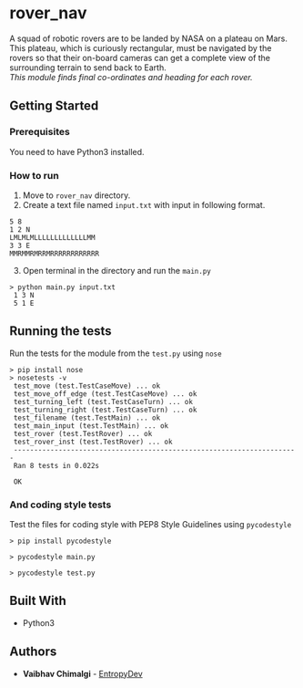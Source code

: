 # rover_nav

A squad of robotic rovers are to be landed by NASA on a plateau on
Mars. This plateau, which is curiously rectangular, must be navigated
by the rovers so that their on-board cameras can get a complete view of
the surrounding terrain to send back to Earth.  
 *This module finds final co-ordinates and heading for each rover.* 

## Getting Started


### Prerequisites

You need to have Python3 installed.

### How to run

1. Move to `rover_nav` directory.
2. Create a text file named `input.txt` with input in following format.
```
5 8
1 2 N
LMLMLMLLLLLLLLLLLLLMM
3 3 E
MMRMMRMRRMRRRRRRRRRRRR
```
3. Open terminal in the directory and run the `main.py`

```
> python main.py input.txt  
 1 3 N
 5 1 E
```

## Running the tests

Run the tests for the module from the `test.py` using `nose`

```
> pip install nose  
> nosetests -v  
 test_move (test.TestCaseMove) ... ok
 test_move_off_edge (test.TestCaseMove) ... ok
 test_turning_left (test.TestCaseTurn) ... ok
 test_turning_right (test.TestCaseTurn) ... ok
 test_filename (test.TestMain) ... ok
 test_main_input (test.TestMain) ... ok
 test_rover (test.TestRover) ... ok
 test_rover_inst (test.TestRover) ... ok
 ----------------------------------------------------------------------
 Ran 8 tests in 0.022s

 OK

```

### And coding style tests

Test the files for coding style with PEP8 Style Guidelines using `pycodestyle`

```
> pip install pycodestyle  

> pycodestyle main.py

> pycodestyle test.py
```

## Built With

* Python3

## Authors

* **Vaibhav Chimalgi** - [EntropyDev](https://github.com/EntropyDev)
